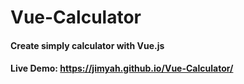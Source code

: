 # Vue-Calculator

#### Create simply calculator with Vue.js

#### Live Demo: https://jimyah.github.io/Vue-Calculator/
